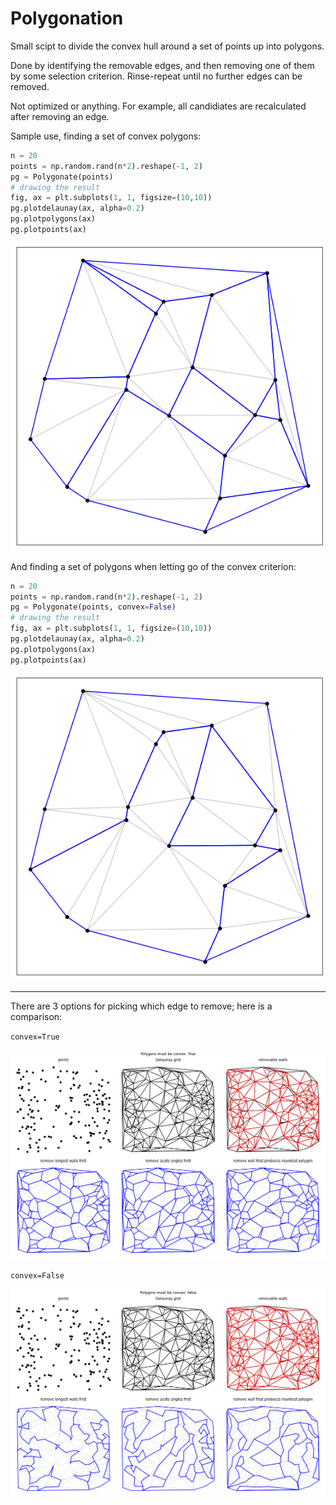 # Polygonation

Small scipt to divide the convex hull around a set of points up into polygons.

Done by identifying the removable edges, and then removing one of them by some selection criterion. Rinse-repeat until no further edges can be removed.

Not optimized or anything. For example, all candidiates are recalculated after removing an edge.

Sample use, finding a set of convex polygons:
```python
n = 20
points = np.random.rand(n*2).reshape(-1, 2)
pg = Polygonate(points)
# drawing the result
fig, ax = plt.subplots(1, 1, figsize=(10,10))
pg.plotdelaunay(ax, alpha=0.2)
pg.plotpolygons(ax)
pg.plotpoints(ax)
```
![sample use](img/sampleuse20convex.png)

And finding a set of polygons when letting go of the convex criterion:
```python
n = 20
points = np.random.rand(n*2).reshape(-1, 2)
pg = Polygonate(points, convex=False)
# drawing the result
fig, ax = plt.subplots(1, 1, figsize=(10,10))
pg.plotdelaunay(ax, alpha=0.2)
pg.plotpolygons(ax)
pg.plotpoints(ax)
```

![sample use](img/sampleuse20notconvex.png)

---

There are 3 options for picking which edge to remove; here is a comparison:

`convex=True`

![](img/comparison150convex.png)

`convex=False`

![](img/comparison150notconvex.png)
